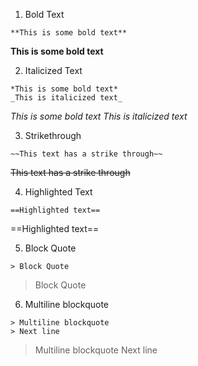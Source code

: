 1. Bold Text

```
**This is some bold text**
``` 

**This is some bold text**

2. Italicized Text

```
*This is some bold text* 
_This is italicized text_
``` 

*This is some bold text*
_This is italicized text_

3. Strikethrough

```
~~This text has a strike through~~
``` 

~~This text has a strike through~~

4. Highlighted Text

```
==Highlighted text==
``` 

==Highlighted text==

5. Block Quote

```
> Block Quote
``` 

> Block Quote

6. Multiline blockquote

```
> Multiline blockquote
> Next line
``` 

> Multiline blockquote
> Next line

